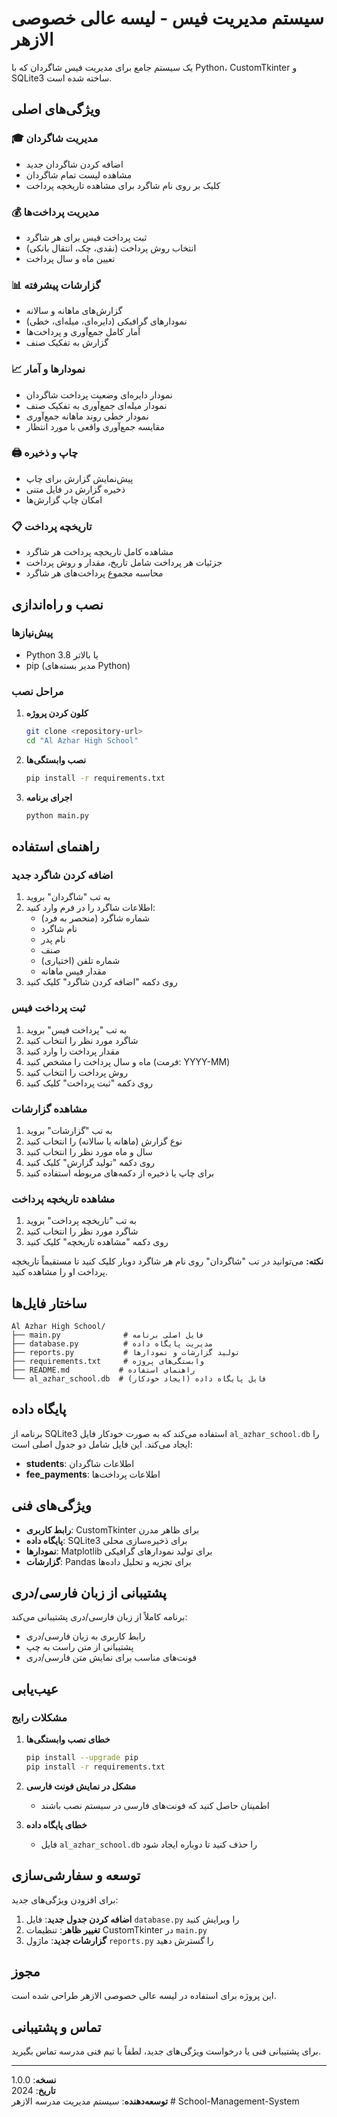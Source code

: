 # سیستم مدیریت فیس - لیسه عالی خصوصی الازهر

یک سیستم جامع برای مدیریت فیس شاگردان که با Python، CustomTkinter و SQLite3 ساخته شده است.

## ویژگی‌های اصلی

### 🎓 مدیریت شاگردان
- اضافه کردن شاگردان جدید
- مشاهده لیست تمام شاگردان
- کلیک بر روی نام شاگرد برای مشاهده تاریخچه پرداخت

### 💰 مدیریت پرداخت‌ها
- ثبت پرداخت فیس برای هر شاگرد
- انتخاب روش پرداخت (نقدی، چک، انتقال بانکی)
- تعیین ماه و سال پرداخت

### 📊 گزارشات پیشرفته
- گزارش‌های ماهانه و سالانه
- نمودارهای گرافیکی (دایره‌ای، میله‌ای، خطی)
- آمار کامل جمع‌آوری و پرداخت‌ها
- گزارش به تفکیک صنف

### 📈 نمودارها و آمار
- نمودار دایره‌ای وضعیت پرداخت شاگردان
- نمودار میله‌ای جمع‌آوری به تفکیک صنف
- نمودار خطی روند ماهانه جمع‌آوری
- مقایسه جمع‌آوری واقعی با مورد انتظار

### 🖨️ چاپ و ذخیره
- پیش‌نمایش گزارش برای چاپ
- ذخیره گزارش در فایل متنی
- امکان چاپ گزارش‌ها

### 📋 تاریخچه پرداخت
- مشاهده کامل تاریخچه پرداخت هر شاگرد
- جزئیات هر پرداخت شامل تاریخ، مقدار و روش پرداخت
- محاسبه مجموع پرداخت‌های هر شاگرد

## نصب و راه‌اندازی

### پیش‌نیازها
- Python 3.8 یا بالاتر
- pip (مدیر بسته‌های Python)

### مراحل نصب

1. **کلون کردن پروژه**
   ```bash
   git clone <repository-url>
   cd "Al Azhar High School"
   ```

2. **نصب وابستگی‌ها**
   ```bash
   pip install -r requirements.txt
   ```

3. **اجرای برنامه**
   ```bash
   python main.py
   ```

## راهنمای استفاده

### اضافه کردن شاگرد جدید
1. به تب "شاگردان" بروید
2. اطلاعات شاگرد را در فرم وارد کنید:
   - شماره شاگرد (منحصر به فرد)
   - نام شاگرد
   - نام پدر
   - صنف
   - شماره تلفن (اختیاری)
   - مقدار فیس ماهانه
3. روی دکمه "اضافه کردن شاگرد" کلیک کنید

### ثبت پرداخت فیس
1. به تب "پرداخت فیس" بروید
2. شاگرد مورد نظر را انتخاب کنید
3. مقدار پرداخت را وارد کنید
4. ماه و سال پرداخت را مشخص کنید (فرمت: YYYY-MM)
5. روش پرداخت را انتخاب کنید
6. روی دکمه "ثبت پرداخت" کلیک کنید

### مشاهده گزارشات
1. به تب "گزارشات" بروید
2. نوع گزارش (ماهانه یا سالانه) را انتخاب کنید
3. سال و ماه مورد نظر را انتخاب کنید
4. روی دکمه "تولید گزارش" کلیک کنید
5. برای چاپ یا ذخیره از دکمه‌های مربوطه استفاده کنید

### مشاهده تاریخچه پرداخت
1. به تب "تاریخچه پرداخت" بروید
2. شاگرد مورد نظر را انتخاب کنید
3. روی دکمه "مشاهده تاریخچه" کلیک کنید

**نکته:** می‌توانید در تب "شاگردان" روی نام هر شاگرد دوبار کلیک کنید تا مستقیماً تاریخچه پرداخت او را مشاهده کنید.

## ساختار فایل‌ها

```
Al Azhar High School/
├── main.py              # فایل اصلی برنامه
├── database.py          # مدیریت پایگاه داده
├── reports.py           # تولید گزارشات و نمودارها
├── requirements.txt     # وابستگی‌های پروژه
├── README.md           # راهنمای استفاده
└── al_azhar_school.db  # فایل پایگاه داده (ایجاد خودکار)
```

## پایگاه داده

برنامه از SQLite3 استفاده می‌کند که به صورت خودکار فایل `al_azhar_school.db` را ایجاد می‌کند. این فایل شامل دو جدول اصلی است:

- **students**: اطلاعات شاگردان
- **fee_payments**: اطلاعات پرداخت‌ها

## ویژگی‌های فنی

- **رابط کاربری**: CustomTkinter برای ظاهر مدرن
- **پایگاه داده**: SQLite3 برای ذخیره‌سازی محلی
- **نمودارها**: Matplotlib برای تولید نمودارهای گرافیکی
- **گزارشات**: Pandas برای تجزیه و تحلیل داده‌ها

## پشتیبانی از زبان فارسی/دری

برنامه کاملاً از زبان فارسی/دری پشتیبانی می‌کند:
- رابط کاربری به زبان فارسی/دری
- پشتیبانی از متن راست به چپ
- فونت‌های مناسب برای نمایش متن فارسی/دری

## عیب‌یابی

### مشکلات رایج

1. **خطای نصب وابستگی‌ها**
   ```bash
   pip install --upgrade pip
   pip install -r requirements.txt
   ```

2. **مشکل در نمایش فونت فارسی**
   - اطمینان حاصل کنید که فونت‌های فارسی در سیستم نصب باشند

3. **خطای پایگاه داده**
   - فایل `al_azhar_school.db` را حذف کنید تا دوباره ایجاد شود

## توسعه و سفارشی‌سازی

برای افزودن ویژگی‌های جدید:

1. **اضافه کردن جدول جدید**: فایل `database.py` را ویرایش کنید
2. **تغییر ظاهر**: تنظیمات CustomTkinter در `main.py`
3. **گزارشات جدید**: ماژول `reports.py` را گسترش دهید

## مجوز

این پروژه برای استفاده در لیسه عالی خصوصی الازهر طراحی شده است.

## تماس و پشتیبانی

برای پشتیبانی فنی یا درخواست ویژگی‌های جدید، لطفاً با تیم فنی مدرسه تماس بگیرید.

---

**نسخه**: 1.0.0  
**تاریخ**: 2024  
**توسعه‌دهنده**: سیستم مدیریت مدرسه الازهر
#   S c h o o l - M a n a g e m e n t - S y s t e m  
 